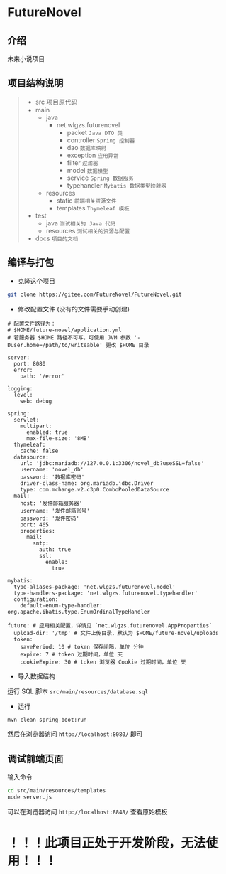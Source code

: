 # FutureNovel

## 介绍
未来小说项目

## 项目结构说明
>- src 项目原代码  
>  - main
>    - java  
>      - net.wlgzs.futurenovel  
>        - packet `Java DTO 类`  
>        - controller `Spring 控制器`  
>        - dao `数据库映射`  
>        - exception `应用异常`  
>        - filter `过滤器`  
>        - model `数据模型`  
>        - service `Spring 数据服务`  
>        - typehandler `Mybatis 数据类型映射器`  
>    - resources  
>      - static `前端相关资源文件`  
>      - templates `Thymeleaf 模板`  
>  - test  
>    - java `测试相关的 Java 代码`  
>    - resources `测试相关的资源与配置`  
>- docs `项目的文档`

## 编译与打包
+ 克隆这个项目  
```bash
git clone https://gitee.com/FutureNovel/FutureNovel.git
```

+ 修改配置文件 (没有的文件需要手动创建)
```
# 配置文件路径为：
# $HOME/future-novel/application.yml
# 若服务器 $HOME 路径不可写，可使用 JVM 参数 '-Duser.home=/path/to/writeable' 更改 $HOME 目录

server:
  port: 8080
  error:
    path: '/error'

logging:
  level:
    web: debug

spring:
  servlet:
    multipart:
      enabled: true
      max-file-size: '8MB'
  thymeleaf:
    cache: false
  datasource:
    url: 'jdbc:mariadb://127.0.0.1:3306/novel_db?useSSL=false'
    username: 'novel_db'
    password: '数据库密码'
    driver-class-name: org.mariadb.jdbc.Driver
    type: com.mchange.v2.c3p0.ComboPooledDataSource
  mail:
    host: '发件邮箱服务器'
    username: '发件邮箱账号'
    password: '发件密码'
    port: 465
    properties:
      mail:
        smtp:
          auth: true
          ssl:
            enable:
              true

mybatis:
  type-aliases-package: 'net.wlgzs.futurenovel.model'
  type-handlers-package: 'net.wlgzs.futurenovel.typehandler'
  configuration:
    default-enum-type-handler: org.apache.ibatis.type.EnumOrdinalTypeHandler

future: # 应用相关配置，详情见 `net.wlgzs.futurenovel.AppProperties`
  upload-dir: '/tmp' # 文件上传目录，默认为 $HOME/future-novel/uploads
  token:
    savePeriod: 10 # token 保存间隔，单位 分钟
    expire: 7 # token 过期时间，单位 天
    cookieExpire: 30 # token 浏览器 Cookie 过期时间，单位 天

```

+ 导入数据结构

运行 SQL 脚本 `src/main/resources/database.sql`

+ 运行
```bash
mvn clean spring-boot:run
```
然后在浏览器访问 `http://localhost:8080/` 即可

## 调试前端页面

输入命令
```bash
cd src/main/resources/templates
node server.js
```
可以在浏览器访问 `http://localhost:8848/` 查看原始模板


# ！！！此项目正处于开发阶段，无法使用！！！
